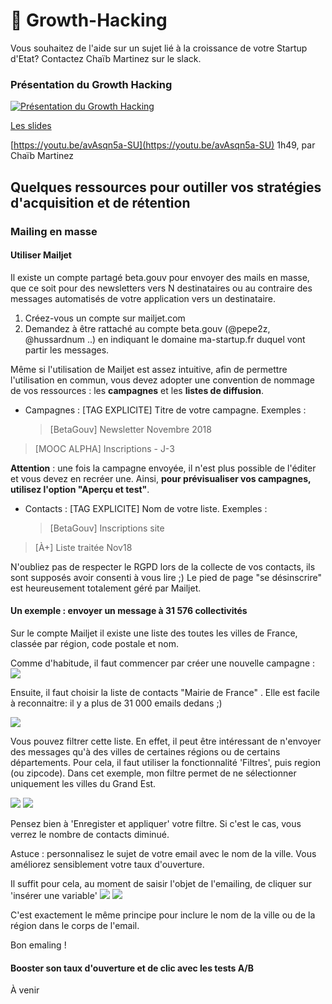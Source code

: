 # 🚀 Growth-Hacking

Vous souhaitez de l'aide sur un sujet lié à la croissance de votre Startup d'Etat? Contactez Chaïb Martinez sur le slack.

### Présentation du Growth Hacking

[![Pr&#xE9;sentation du Growth Hacking](https://img.youtube.com/vi/avAsqn5a-SU/0.jpg)](https://youtu.be/avAsqn5a-SU)

[Les slides](https://www.evernote.com/l/AsnMrUNsw3VNcLkMRXKuiX6eRZFg7L3eLrE)

[https://youtu.be/avAsqn5a-SU](https://youtu.be/avAsqn5a-SU) 1h49, par Chaïb Martinez

## Quelques ressources pour outiller vos stratégies d'acquisition et de rétention

### Mailing en masse

#### Utiliser Mailjet

Il existe un compte partagé beta.gouv pour envoyer des mails en masse, que ce soit pour des newsletters vers N destinataires ou au contraire des messages automatisés de votre application vers un destinataire.

1. Créez-vous un compte sur mailjet.com
2. Demandez à être rattaché au compte beta.gouv \(@pepe2z, @hussardnum ..\) en indiquant le domaine ma-startup.fr duquel vont partir les messages.

Même si l'utilisation de Mailjet est assez intuitive, afin de permettre l'utilisation en commun, vous devez adopter une convention de nommage de vos ressources : les **campagnes** et les **listes de diffusion**.

* Campagnes : \[TAG EXPLICITE\] Titre de votre campagne. Exemples : 

  > \[BetaGouv\] Newsletter Novembre 2018

> \[MOOC ALPHA\] Inscriptions - J-3

**Attention** : une fois la campagne envoyée, il n'est plus possible de l'éditer et vous devez en recréer une. Ainsi, **pour prévisualiser vos campagnes, utilisez l'option "Aperçu et test"**.

* Contacts : \[TAG EXPLICITE\] Nom de votre liste. Exemples :

  > \[BetaGouv\] Inscriptions site

> \[À+\] Liste traitée Nov18

N'oubliez pas de respecter le RGPD lors de la collecte de vos contacts, ils sont supposés avoir consenti à vous lire ;\) Le pied de page "se désinscrire" est heureusement totalement géré par Mailjet.

#### Un exemple : envoyer un message à 31 576 collectivités

Sur le compte Mailjet il existe une liste des toutes les villes de France, classée par région, code postale et nom.

Comme d'habitude, il faut commencer par créer une nouvelle campagne : ![](https://i.postimg.cc/RhGWjhk6/Capture-d-e-cran-2018-12-10-12-07-50.png)

Ensuite, il faut choisir la liste de contacts "Mairie de France" . Elle est facile à reconnaitre: il y a plus de 31 000 emails dedans ;\)

![](https://i.postimg.cc/hvQqWP34/68747470733a2f2f692e706f7374696d672e63632f73664a4742484d6a2f4361.jpg)

Vous pouvez filtrer cette liste. En effet, il peut être intéressant de n'envoyer des messages qu'à des villes de certaines régions ou de certains départements. Pour cela, il faut utiliser la fonctionnalité 'Filtres', puis region \(ou zipcode\). Dans cet exemple, mon filtre permet de ne sélectionner uniquement les villes du Grand Est.

![](https://i.postimg.cc/T1Ty7g4v/Capture-d-e-cran-2018-12-10-12-12-38.png) ![](https://i.postimg.cc/V6qrWD4F/Capture-d-e-cran-2018-12-10-12-13-04.png)

Pensez bien à 'Enregister et appliquer' votre filtre. Si c'est le cas, vous verrez le nombre de contacts diminué.

Astuce : personnalisez le sujet de votre email avec le nom de la ville. Vous améliorez sensiblement votre taux d'ouverture.

Il suffit pour cela, au moment de saisir l'objet de l'emailing, de cliquer sur 'insérer une variable' ![](https://i.postimg.cc/ZqGk06gh/Capture-d-e-cran-2018-12-10-12-14-44.png) ![](https://i.postimg.cc/fTDNxjbz/Capture-d-e-cran-2018-12-10-12-14-35.png)

C'est exactement le même principe pour inclure le nom de la ville ou de la région dans le corps de l'email.

Bon emaling !

#### Booster son taux d'ouverture et de clic avec les tests A/B

À venir

